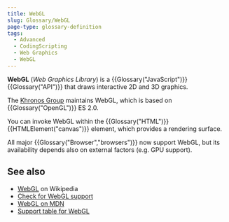 ```yaml
---
title: WebGL
slug: Glossary/WebGL
page-type: glossary-definition
tags:
  - Advanced
  - CodingScripting
  - Web Graphics
  - WebGL
---
```


**WebGL** (_Web Graphics Library_) is a {{Glossary("JavaScript")}} {{Glossary("API")}} that draws interactive 2D and 3D graphics.

The [Khronos Group](https://www.khronos.org/) maintains WebGL, which is based on {{Glossary("OpenGL")}} ES 2.0.

You can invoke WebGL within the {{Glossary("HTML")}} {{HTMLElement("canvas")}} element, which provides a rendering surface.

All major {{Glossary("Browser","browsers")}} now support WebGL, but its availability depends also on external factors (e.g. GPU support).

## See also

- [WebGL](https://en.wikipedia.org/wiki/WebGL) on Wikipedia
- [Check for WebGL support](https://get.webgl.org/)
- [WebGL on MDN](/en-US/docs/Web/API/WebGL_API)
- [Support table for WebGL](https://caniuse.com/#feat=webgl)
